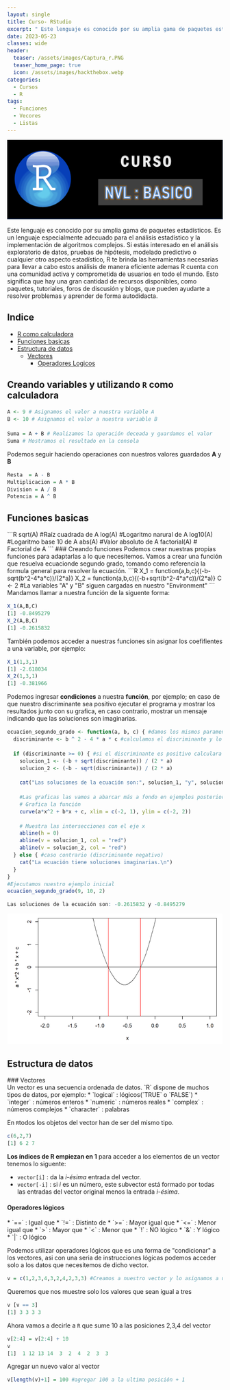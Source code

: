 ```yaml
---
layout: single
title: Curso- RStudio
excerpt: " Este lenguaje es conocido por su amplia gama de paquetes estadísticos. Es un lenguaje especialmente adecuado para el análisis estadístico y la implementación de algoritmos complejos. Si estás interesado en el análisis exploratorio de datos, pruebas de hipótesis, modelado predictivo o cualquier otro aspecto estadístico, R te brinda las herramientas necesarias para llevar a cabo estos análisis de manera eficiente ademas R cuenta con una comunidad activa y comprometida de usuarios en todo el mundo. Esto significa que hay una gran cantidad de recursos disponibles, como paquetes, tutoriales, foros de discusión y blogs, que pueden ayudarte a resolver problemas y aprender de forma autodidacta. "
date: 2023-05-23
classes: wide
header:
  teaser: /assets/images/Captura_r.PNG
  teaser_home_page: true
  icon: /assets/images/hackthebox.webp
categories:
  - Cursos
  - R
tags:  
  - Funciones
  - Vecores
  - Listas
---
```


![](/assets/images/Captura_r.PNG)

Este lenguaje es conocido por su amplia gama de paquetes estadísticos. Es un lenguaje especialmente adecuado para el análisis estadístico y la implementación de algoritmos complejos. Si estás interesado en el análisis exploratorio de datos, pruebas de hipótesis, modelado predictivo o cualquier otro aspecto estadístico, R te brinda las herramientas necesarias para llevar a cabo estos análisis de manera eficiente ademas R cuenta con una comunidad activa y comprometida de usuarios en todo el mundo. Esto significa que hay una gran cantidad de recursos disponibles, como paquetes, tutoriales, foros de discusión y blogs, que pueden ayudarte a resolver problemas y aprender de forma autodidacta.

## Indice
- [R como calculadora](#creando-variables-y-utilizando-R-como-calculadora)
- [Funciones basicas](#funciones-basicas)
- [Estructura de datos](#estructura-de-datos)
   * [Vectores](#vectores)
     * [Operadores Logicos](#operadoes-logicos)
   



## Creando variables y utilizando `R` como calculadora
<div class="creando-variables-y-utilizando-R-como-calculadora">
  </div>
  
 
```R
A <- 9 # Asignamos el valor a nuestra variable A
B <- 10 # Asignamos el valor a nuestra variable B

Suma = A + B # Realizamos la operación deceada y guardamos el valor 
Suma # Mostramos el resultado en la consola
```
Podemos seguir haciendo operaciones con nuestros valores guardados **A** y **B**
```R
Resta  = A - B 
Multiplicacion = A * B
Division = A / B
Potencia = A ^ B
```


## Funciones basicas
<div class="funciones-basicas">
  </div>
```R
sqrt(A) #Raíz cuadrada de A
log(A) #Logaritmo narural de A
log10(A) #Logaritmo base 10 de A
abs(A) #Valor absoluto de A
factorial(A) # Factorial de A
```
### Creando funciones
Podemos crear nuestras propias funciones para adaptarlas a lo que necesitemos. Vamos a crear una función que resuelva ecuacionde segundo grado, tomando como referencia la formula general para resolver la ecuación.  
```R
X_1 = function(a,b,c){(-b-sqrt(b^2-4*a*c))/(2*a)}
X_2 = function(a,b,c){(-b+sqrt(b^2-4*a*c))/(2*a)}
C <- 2 #La variables "A" y "B" siguen cargadas en nuestro "Environment"
```
Mandamos llamar a nuestra función de la siguente forma:

```R
X_1(A,B,C)
[1] -0.8495279
X_2(A,B,C)
[1] -0.2615832
```
También podemos acceder a nuestras funciones sin asignar los coefifientes a una variable, por ejemplo:

```R
X_1(1,3,1)
[1] -2.618034
X_2(1,3,1)
[1] -0.381966
```
Podemos ingresar **condiciones** a nuestra **función**, por ejemplo; en caso de que nuestro discriminante sea positivo ejecutar el programa y mostrar los resultados junto con su grafica, en caso contrario, mostrar un mensaje indicando que las soluciones son imaginarias.

```R
ecuacion_segundo_grado <- function(a, b, c) { #damos los mismos paramentros de entrada
  discriminante <- b ^ 2 - 4 * a * c #calculamos el discriminante y lo guardamos en una variable
  
  if (discriminante >= 0) { #si el discriminante es positivo calculara las soluciones
    solucion_1 <- (-b + sqrt(discriminante)) / (2 * a)
    solucion_2 <- (-b - sqrt(discriminante)) / (2 * a)
    
    cat("Las soluciones de la ecuación son:", solucion_1, "y", solucion_2, "\n") #imprime las soluciones
    
    #Las graficas las vamos a abarcar más a fondo en ejemplos posteriores solo es un ejemplo de lo que se le pueden integrar a las funciones
    # Grafica la función
    curve(a*x^2 + b*x + c, xlim = c(-2, 1), ylim = c(-2, 2))
    
    # Muestra las intersecciones con el eje x
    abline(h = 0)
    abline(v = solucion_1, col = "red") 
    abline(v = solucion_2, col = "red")
  } else { #caso contrario (discriminante negativo)
    cat("La ecuación tiene soluciones imaginarias.\n")
  }
}
#Ejecutamos nuestro ejemplo inicial
ecuacion_segundo_grado(9, 10, 2)
```
```R
Las soluciones de la ecuación son: -0.2615832 y -0.8495279 
```

<div>
<p style = 'text-align:center;'>
<img src="/assets/images/Captura14.PNG" >
</p>
</div>

## Estructura de datos
<div class="estructura-de-datos">
  </div>
### Vectores
<div class="vectores">
  </div>
Un vector es una secuencia ordenada de datos. `R` dispone de muchos tipos de datos, por ejemplo:
* `logical`   : lógicos(`TRUE` o `FALSE`)
* `integer`   : números enteros
* `numeric`   : números reales
* `complex`   : números complejos
* `character` : palabras 

En `R`todos los objetos del vector han de ser del mismo tipo. 
```R
c(6,2,7)
[1] 6 2 7
```
**Los índices de R empiezan en 1** para acceder a los elementos de un vector tenemos lo siguente:
* `vector[i]` : da la _i-ésima_ entrada del vector.
* `vector[-i]` : si _i_ es un número, este subvector está formado por todas las entradas del vector original menos la entrada _i-ésima_.

#### Operadores lógicos
<div class="operadoes-logicos">
  </div>
* `==` : Igual que  
* `!=` : Distinto de 
* `>=` : Mayor igual que 
* `<=` : Menor igual que 
* `>`  : Mayor que
* `<`  : Menor que
* `!` : NO lógico
* `&` : Y lógico 
* `|` : O lógico

Podemos utilizar operadores lógicos que es una forma de "condicionar" a los vectores, asi con una seria de instrucciones lógicas podemos acceder solo a los datos que necesitemos de dicho vector.

```R
v = c(1,2,3,4,3,2,4,2,3,3) #Creamos a nuestro vector y lo asignamos a una variable
```
Queremos que nos muestre solo los valores que sean igual a tres
```R
v [v == 3]
[1] 3 3 3 3
```
Ahora vamos a decirle a `R` que sume 10 a las posiciones 2,3,4 del vector 
```R
v[2:4] = v[2:4] + 10
v
[1]  1 12 13 14  3  2  4  2  3  3
```
Agregar un nuevo valor al vector
```R
v[length(v)+1] = 100 #agregar 100 a la ultima posición + 1
```




